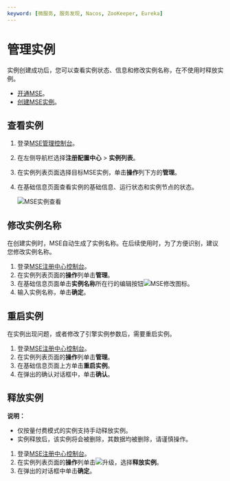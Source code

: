 ```yaml
---
keyword: [微服务, 服务发现, Nacos, ZooKeeper, Eureka]
---
```


# 管理实例

实例创建成功后，您可以查看实例状态、信息和修改实例名称，在不使用时释放实例。

-   [开通MSE](https://www.aliyun.com/product/mse)。
-   [创建MSE实例](/cn.zh-CN/快速入门/微服务注册配置中心/购买并构建ZooKeeper引擎.md)。

## 查看实例

1.  登录[MSE管理控制台](https://mse.console.aliyun.com)。
2.  在左侧导航栏选择**注册配置中心** \> **实例列表**。
3.  在实例列表页面选择目标MSE实例，单击**操作**列下方的**管理**。
4.  在基础信息页面查看实例的基础信息、运行状态和实例节点的状态。

    ![MSE实例查看](https://static-aliyun-doc.oss-accelerate.aliyuncs.com/assets/img/zh-CN/3991309951/p51180.png)


## 修改实例名称

在创建实例时，MSE自动生成了实例名称。在后续使用时，为了方便识别，建议您修改实例名称。

1.  登录[MSE注册中心控制台](https://mse.console.aliyun.com)。
2.  在实例列表页面的**操作**列单击**管理**。
3.  在基础信息页面单击**实例名称**所在行的编辑按钮![MSE修改图标](https://static-aliyun-doc.oss-accelerate.aliyuncs.com/assets/img/zh-CN/3991309951/p51188.png)。
4.  输入实例名称，单击**确定**。

## 重启实例

在实例出现问题，或者修改了引擎实例参数后，需要重启实例。

1.  登录[MSE注册中心控制台](https://mse.console.aliyun.com)。
2.  在实例列表页面的**操作**列单击**管理**。
3.  在基础信息页面上方单击**重启实例**。
4.  在弹出的确认对话框中，单击**确认**。

## 释放实例

**说明：**

-   仅按量付费模式的实例支持手动释放实例。
-   实例释放后，该实例将会被删除，其数据均被删除，请谨慎操作。

1.  登录[MSE注册中心控制台](https://mse.console.aliyun.com)。
2.  在实例列表页面的**操作**列单击![升级](https://static-aliyun-doc.oss-accelerate.aliyuncs.com/assets/img/zh-CN/6991309951/p143806.png)，选择**释放实例**。
3.  在弹出的对话框中单击**确定**。


